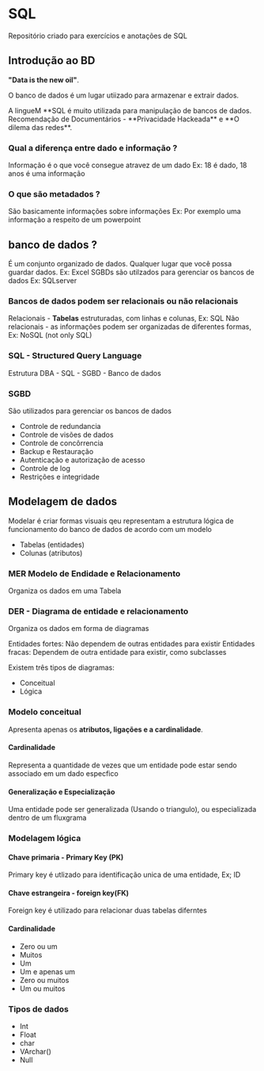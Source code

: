 # SQL
Repositório criado para exercícios e anotações de SQL

## Introdução ao BD
**"Data is the new oil"**.
<p>O banco de dados é um lugar utiizado para armazenar e extrair dados.</p>
A lingueM **SQL é muito utilizada para manipulação de bancos de dados.
Recomendação de Documentários -  **Privacidade Hackeada** e **O dilema das redes**.

### Qual a diferença entre dado e informação ?
Informação é o que você consegue atravez de um dado 
Ex: 18 é dado, 18 anos é uma informação

### O que são metadados ?
São basicamente informações sobre informações 
Ex: Por exemplo uma informação a respeito de um powerpoint

## banco de dados ?
É um conjunto organizado de dados.
Qualquer lugar que você possa guardar dados. Ex: Excel
SGBDs são utilzados para gerenciar os bancos de dados Ex: SQLserver

### Bancos de dados podem ser relacionais ou não relacionais
Relacionais - **Tabelas** estruturadas, com linhas e colunas, Ex: SQL 
Não relacionais - as informações podem ser organizadas de diferentes formas, Ex: NoSQL (not only SQL)

### SQL - Structured **Query** Language
Estrutura DBA - SQL - SGBD - Banco de dados

### SGBD
São utilizados para gerenciar os bancos de dados 

* Controle de redundancia 
* Controle de visões de dados 
* Controle de concôrrencia 
* Backup e Restauração 
* Autenticação e autorização de acesso 
* Controle de log
* Restrições e integridade 

## Modelagem de dados 
Modelar é criar formas visuais qeu representam a estrutura lógica de funcionamento do banco de dados de acordo com um modelo
* Tabelas (entidades)
* Colunas (atributos)

### MER Modelo de Endidade e Relacionamento 
Organiza os dados em uma Tabela

### DER - Diagrama de entidade e relacionamento 
Organiza os dados em forma de diagramas

Entidades fortes: Não dependem de outras entidades para existir 
Entidades fracas: Dependem de outra entidade para existir, como subclasses

Existem três tipos de diagramas:
* Conceitual
* Lógica 

### Modelo conceitual
Apresenta apenas os **atributos, ligações e a cardinalidade**.

#### Cardinalidade 
Representa a quantidade de vezes que um entidade pode estar sendo associado em um dado especfico 

#### Generalização e Especialização 
Uma entidade pode ser generalizada (Usando o triangulo), ou especializada dentro de um fluxgrama 

### Modelagem lógica
#### Chave primaria - Primary Key (PK)
Primary key é utlizado para identificação unica de uma entidade, Ex; ID

#### Chave estrangeira - foreign key(FK)
Foreign key é utilizado para relacionar duas tabelas diferntes

#### Cardinalidade 
* Zero ou um 
* Muitos
* Um 
* Um e apenas um
* Zero ou muitos 
* Um ou muitos 

### Tipos de dados 
* Int 
* Float
* char
* VArchar()
* Null





